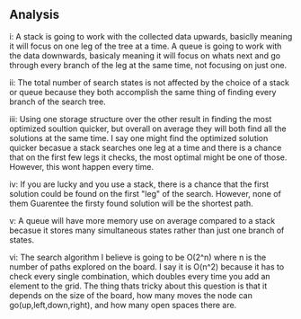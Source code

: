 ## Analysis 
 i: A stack is going to work with the collected data upwards, basiclly meaning it will focus on one leg of the tree at a time. A queue is going to work with the data downwards, basicaly meaning it will focus on whats next and go through every branch of the leg at the same time, not focusing on just one.

 ii: The total number of search states is not affected by the choice of a stack or queue because they both accomplish the same thing of finding every branch of the search tree.

 iii: Using one storage structure over the other result in finding the most optimized soultion quicker, but overall on average they will both find all the solutions at the same time. I say one might find the optimized solution quicker becasue a stack searches one leg at a time and there is a chance that on the first few legs it checks, the most optimal might be one of those. However, this wont happen every time.

 iv: If you are lucky and you use a stack, there is a chance that the first solution could be found on the first "leg" of the search. However, none of them Guarentee the firsty found solution will be the shortest path.

 v: A queue will have more memory use on average compared to a stack becasue it stores many simultaneous states rather than just one branch of states.

 vi: The search algorithm I believe is going to be O(2^n) where n is the number of paths explored on the board. I say it is O(n^2) because it has to check every single combination, which doubles every time you add an element to the grid. The thing thats tricky about this question is that it depends on the size of the board, how many moves the node can go(up,left,down,right), and how many open spaces there are. 
